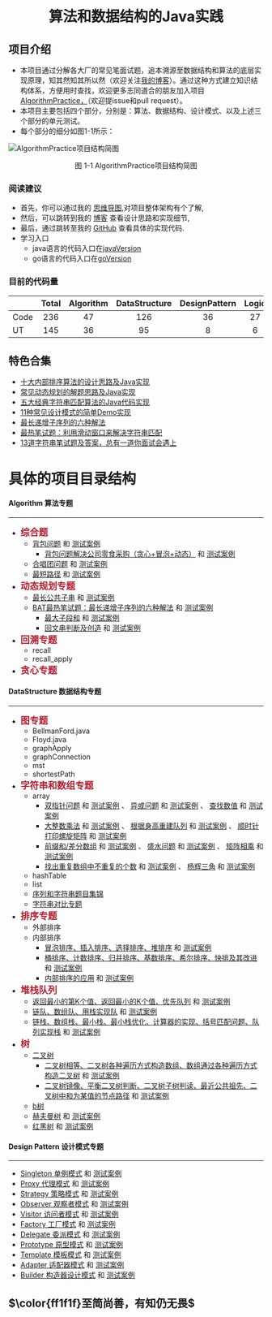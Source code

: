 <center><h1> 算法和数据结构的Java实践  </h1></center>

## 项目介绍
+ 本项目通过分解各大厂的常见笔面试题，追本溯源至数据结构和算法的底层实现原理，知其然知其所以然（欢迎关注[我的博客](https://blog.csdn.net/ljfirst)）。通过这种方式建立知识结构体系，方便用时查找，欢迎更多志同道合的朋友加入项目[AlgorithmPractice，](https://github.com/ljfirst/AlgorithmPractice)（欢迎提issue和pull request）。
+ 本项目主要包括四个部分，分别是：算法、数据结构、设计模式、以及上述三个部分的单元测试。
+ 每个部分的细分如图1-1所示：

![AlgorithmPractice项目结构简图](https://img-blog.csdnimg.cn/20201010114057589.png?x-oss-process=image/watermark,type_ZmFuZ3poZW5naGVpdGk,shadow_10,text_aHR0cHM6Ly9ibG9nLmNzZG4ubmV0L2xqZmlyc3Q=,size_16,color_FFFFFF,t_70#pic_center)
<center>图 1-1 AlgorithmPractice项目结构简图</center>

### 阅读建议
+ 首先，你可以通过我的 [思维导图](https://www.processon.com/mindmap/5cbb5fcae4b09b16ffc06360),对项目整体架构有个了解,
+ 然后，可以跳转到我的 [博客](https://blog.csdn.net/ljfirst) 查看设计思路和实现细节,
+ 最后，通过跳转至我的 [GitHub](https://github.com/ljfirst/Algorithm) 查看具体的实现代码.
+ 学习入口
  + java语言的代码入口在[javaVersion](https://github.com/ljfirst/AlgorithmPractice/tree/master/javaVersion)
  + go语言的代码入口在[goVersion](https://github.com/ljfirst/AlgorithmPractice/tree/master/goVersion)


### 目前的代码量
|             | Total  | Algorithm | DataStructure | DesignPattern |  Logic  |
| --------  |:-----:   |  :----:   |   :-----:     |    :-----:    | :-----: |
| Code   |  236   |    47     |      126       |     36        |   27    |
| UT       |  145   |    36     |      95       |    8        |   6     |

## 特色合集
+ [十大内部排序算法的设计思路及Java实现](https://blog.csdn.net/ljfirst/article/details/102762758)
+ [常见动态规划的解题思路及Java实现](https://blog.csdn.net/ljfirst/article/details/103082359)
+ [五大经典字符串匹配算法的Java代码实现](https://blog.csdn.net/ljfirst/article/details/104448266)
+ [11种常见设计模式的简单Demo实现](https://blog.csdn.net/ljfirst/article/details/105470727)
+ [最长递增子序列的六种解法](https://blog.csdn.net/ljfirst/article/details/106596812)
+ [最热笔试题：利用滑动窗口来解决字符串匹配](https://blog.csdn.net/ljfirst/article/details/106972100)
+ [13道字符串笔试题及答案，总有一道你面试会遇上](https://blog.csdn.net/ljfirst/article/details/106975010)

# 具体的项目目录结构

#### Algorithm 算法专题
 ****
+ <font color=#Af2233 size=4 >**综合题**</font>
  + [背包问题](https://github.com/ljfirst/AlgorithmPractice/tree/master/javaVersion/Algorithm/comprehensive/backpack)  和 [测试案例]()
    + [背包问题解决公司零食采购（贪心+冒泡+动态）](https://blog.csdn.net/ljfirst/article/details/107498635)  和 [测试案例]()
  + [合唱团问题](https://github.com/ljfirst/AlgorithmPractice/tree/master/javaVersion/Algorithm/comprehensive/choir)  和 [测试案例]()
  + [最短路径](https://github.com/ljfirst/AlgorithmPractice/tree/master/javaVersion/Algorithm/comprehensive/shortestDeliveryPath)  和 [测试案例]()
+ <font color=#Af2233 size=4 >**动态规划专题**</font>
  + [最长公共子串](https://github.com/ljfirst/AlgorithmPractice/tree/master/javaVersion/Algorithm/dynamic/dynamicPrimary/lcs)  和 [测试案例]()
  + [BAT最热笔试题：最长递增子序列的六种解法](https://blog.csdn.net/ljfirst/article/details/106596812)  和 [测试案例]()
    + [最大子段和](https://github.com/ljfirst/AlgorithmPractice/tree/master/javaVersion/Algorithm/dynamic/dynamicPrimary/lss)  和 [测试案例]()
    + [回文串判断及创造](https://github.com/ljfirst/AlgorithmPractice/tree/master/javaVersion/Algorithm/dynamic/dynamicPrimary/palindrome)  和 [测试案例]()
+ <font color=#Af2233 size=4 >**回溯专题**</font>
  + recall
  + recall_apply
+ <font color=#Af2233 size=4 >**贪心专题**</font>

#### DataStructure 数据结构专题
 ****
+ <font color=#Af2233 size=4 >**图专题**</font>
  + BellmanFord.java
  + Floyd.java
  + graphApply
  + graphConnection
  + mst
  + shortestPath
+ <font color=#Af2233 size=4 >**字符串和数组专题**</font>
    + array
      + [双指针问题](https://github.com/ljfirst/AlgorithmPractice/tree/master/javaVersion/DataStructure/stringANDline/array/doublePoint) 和 [测试案例](https://github.com/ljfirst/AlgorithmPractice/tree/master/javaVersion/UnitTest/DatastructureTest/stringANDlineTest/arrayTest/doublePointTest) 、 [异或问题](https://github.com/ljfirst/AlgorithmPractice/tree/master/javaVersion/DataStructure/stringANDline/array/exclusiveor) 和 [测试案例](https://github.com/ljfirst/AlgorithmPractice/tree/master/javaVersion/UnitTest/DatastructureTest/stringANDlineTest/arrayTest/exclusiveorTest) 、 [查找数值](https://github.com/ljfirst/AlgorithmPractice/tree/master/javaVersion/DataStructure/stringANDline/array/findValue) 和 [测试案例](https://github.com/ljfirst/AlgorithmPractice/tree/master/javaVersion/UnitTest/DatastructureTest/stringANDlineTest/arrayTest/findValueTest)
      + [大整数乘法](https://github.com/ljfirst/AlgorithmPractice/tree/master/javaVersion/DataStructure/stringANDline/array/BigIntegersMulti.java) 和 [测试案例](https://github.com/ljfirst/AlgorithmPractice/tree/master/javaVersion/UnitTest/DatastructureTest/stringANDlineTest/arrayTest/BigIntegersMultiTest.java) 、 [根据身高重建队列](https://github.com/ljfirst/AlgorithmPractice/tree/master/javaVersion/DataStructure/stringANDline/array/BuildTeambyTall.java) 和 [测试案例](https://github.com/ljfirst/AlgorithmPractice/tree/master/javaVersion/UnitTest/DatastructureTest/stringANDlineTest/arrayTest/BuildTeambyTallTest.java) 、 [顺时针打印螺旋矩阵](https://github.com/ljfirst/AlgorithmPractice/tree/master/javaVersion/DataStructure/stringANDline/array/ClockwiseSpiralMatrix.java) 和 [测试案例](https://github.com/ljfirst/AlgorithmPractice/tree/master/javaVersion/UnitTest/DatastructureTest/stringANDlineTest/arrayTest/ClockwiseSpiralMatrixTest.java)
      + [前缀和/差分数组](https://github.com/ljfirst/AlgorithmPractice/tree/master/javaVersion/DataStructure/stringANDline/array/DiffArray.java) 和 [测试案例](https://github.com/ljfirst/AlgorithmPractice/tree/master/javaVersion/UnitTest/DatastructureTest/stringANDlineTest/arrayTest/DiffArrayTest.java) 、 [盛水问题](https://github.com/ljfirst/AlgorithmPractice/tree/master/javaVersion/DataStructure/stringANDline/array/HoldWater1.java) 和 [测试案例](https://github.com/ljfirst/AlgorithmPractice/tree/master/javaVersion/UnitTest/DatastructureTest/stringANDlineTest/arrayTest/HoldWater1Test.java) 、 [矩阵相乘](https://github.com/ljfirst/AlgorithmPractice/tree/master/javaVersion/DataStructure/stringANDline/array/Matrix_Multiply.java) 和 [测试案例](https://github.com/ljfirst/AlgorithmPractice/tree/master/javaVersion/UnitTest/DatastructureTest/stringANDlineTest/arrayTest/Matrix_MultiplyTest.java)
      + [找出重复数组中不重复的个数](https://github.com/ljfirst/AlgorithmPractice/tree/master/javaVersion/DataStructure/stringANDline/array) 和 [测试案例](https://github.com/ljfirst/AlgorithmPractice/tree/master/javaVersion/UnitTest/DatastructureTest/stringANDlineTest/arrayTest) 、 [杨辉三角](https://github.com/ljfirst/AlgorithmPractice/tree/master/javaVersion/DataStructure/stringANDline/array/YHtriangle.java) 和 [测试案例](https://github.com/ljfirst/AlgorithmPractice/tree/master/javaVersion/UnitTest/DatastructureTest/stringANDlineTest/arrayTest/YHtriangleTest.java)
    + hashTable
    + list
    + [序列和字符串题目集锦](https://github.com/ljfirst/AlgorithmPractice/tree/master/javaVersion/DataStructure/stringANDline/sequenceANDstring)
    + [字符串对比专题](https://github.com/ljfirst/AlgorithmPractice/tree/master/javaVersion/DataStructure/stringANDline/stringCompare)
+ <font color=#Af2233 size=4 >**排序专题**</font>
    + 外部排序
    + 内部排序
      + [冒泡排序、插入排序、选择排序、堆排序](https://github.com/ljfirst/AlgorithmPractice/tree/master/javaVersion/DataStructure/sort/innerSort/innerSortRealize)  和 [测试案例](https://github.com/ljfirst/AlgorithmPractice/tree/master/javaVersion/UnitTest/DatastructureTest/sortTest/innerSortTest/innerSortRealizeTest)
      + [桶排序、计数排序、归并排序、基数排序、希尔排序、快排及其改进](https://github.com/ljfirst/AlgorithmPractice/tree/master/javaVersion/DataStructure/sort/innerSort/innerSortRealize) 和 [测试案例](https://github.com/ljfirst/AlgorithmPractice/tree/master/javaVersion/UnitTest/DatastructureTest/sortTest/innerSortTest/innerSortRealizeTest)
      + [内部排序的应用](https://github.com/ljfirst/AlgorithmPractice/tree/master/javaVersion/DataStructure/sort/innerSort/innerSortApply) 和 [测试案例](https://github.com/ljfirst/AlgorithmPractice/tree/master/javaVersion/UnitTest/DatastructureTest/sortTest/innerSortTest/innerSortApplyTest)
+ <font color=#Af2233 size=4 >**堆栈队列**</font>
    + [返回最小的第K个值、返回最小的K个值、优先队列](https://github.com/ljfirst/AlgorithmPractice/tree/master/javaVersion/DataStructure/stackHeapQueue/heap)  和 [测试案例]()
    + [链队、数组队、用栈实现队](https://github.com/ljfirst/AlgorithmPractice/tree/master/javaVersion/DataStructure/stackHeapQueue/queue)  和 [测试案例]()
    + [链栈、数组栈、最小栈、最小栈优化、计算器的实现、括号匹配问题、队列实现栈](https://github.com/ljfirst/AlgorithmPractice/tree/master/javaVersion/DataStructure/stackHeapQueue/heap)  和 [测试案例]()
+ <font color=#Af2233 size=4 >**树**</font>
    + [二叉树]()
      + [二叉树相等、二叉树各种遍历方式构造数组、数组通过各种遍历方式构造二叉树]()  和 [测试案例]()
      + [二叉树镜像、平衡二叉树判断、二叉树子树判读、最近公共祖先、二叉树中和为某值的节点路径]()  和 [测试案例]()
    + [b树]()
    + [赫夫曼树]()  和 [测试案例]()
    + [红黑树]()  和 [测试案例]()

#### Design Pattern 设计模式专题
 ****
  + [Singleton 单例模式](https://github.com/ljfirst/AlgorithmPractice/tree/master/javaVersion/DesignPattern/single) 和 [测试案例](https://github.com/ljfirst/AlgorithmPractice/tree/master/javaVersion/UnitTest/DesignPatternTest/singleTest)
  + [Proxy 代理模式](https://github.com/ljfirst/AlgorithmPractice/tree/master/javaVersion/DesignPattern/proxy) 和 [测试案例](https://github.com/ljfirst/AlgorithmPractice/tree/master/javaVersion/UnitTest/DesignPatternTest/proxyTest)
  + [Strategy 策略模式](https://github.com/ljfirst/AlgorithmPractice/tree/master/javaVersion/DesignPattern/strategy) 和 [测试案例](https://github.com/ljfirst/AlgorithmPractice/tree/master/javaVersion/UnitTest/DesignPatternTest/strategyTest)
  + [Observer 观察者模式](https://github.com/ljfirst/AlgorithmPractice/tree/master/javaVersion/DesignPattern/observer) 和 [测试案例](https://github.com/ljfirst/AlgorithmPractice/tree/master/javaVersion/UnitTest/DesignPatternTest/observerTest)
  + [Visitor 访问者模式](https://github.com/ljfirst/AlgorithmPractice/tree/master/javaVersion/DesignPattern/visitor) 和 [测试案例](https://github.com/ljfirst/AlgorithmPractice/tree/master/javaVersion/UnitTest/DesignPatternTest)
  + [Factory 工厂模式](https://github.com/ljfirst/AlgorithmPractice/tree/master/javaVersion/DesignPattern/factory) 和 [测试案例](https://github.com/ljfirst/AlgorithmPractice/tree/master/javaVersion/UnitTest/DesignPatternTest)
  + [Delegate 委派模式](https://github.com/ljfirst/AlgorithmPractice/tree/master/javaVersion/DesignPattern) 和 [测试案例](https://github.com/ljfirst/AlgorithmPractice/tree/master/javaVersion/UnitTest/DesignPatternTest)
  + [Prototype 原型模式](https://github.com/ljfirst/AlgorithmPractice/tree/master/javaVersion/DesignPattern) 和 [测试案例](https://github.com/ljfirst/AlgorithmPractice/tree/master/javaVersion/UnitTest/DesignPatternTest)
  + [Template 模板模式](https://github.com/ljfirst/AlgorithmPractice/tree/master/javaVersion/DesignPattern) 和 [测试案例](https://github.com/ljfirst/AlgorithmPractice/tree/master/javaVersion/UnitTest/DesignPatternTest)
  + [Adapter 适配器模式](https://github.com/ljfirst/AlgorithmPractice/tree/master/javaVersion/DesignPattern) 和 [测试案例](https://github.com/ljfirst/AlgorithmPractice/tree/master/javaVersion/UnitTest/DesignPatternTest)
  + [Builder 构造器设计模式](https://github.com/ljfirst/AlgorithmPractice/tree/master/javaVersion/DesignPattern/builder) 和 [测试案例](https://github.com/ljfirst/AlgorithmPractice/tree/master/javaVersion/UnitTest/builderTest)
  
$\color{ff1f1f}至简尚善，有知仍无畏$
---
